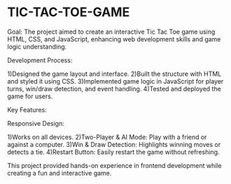 # TIC-TAC-TOE-GAME

Goal:
The project aimed to create an interactive Tic Tac Toe game using HTML, CSS, and JavaScript, enhancing web development skills and game logic understanding.

Development Process:

1)Designed the game layout and interface.
2)Built the structure with HTML and styled it using CSS.
3)Implemented game logic in JavaScript for player turns, win/draw detection, and event handling.
4)Tested and deployed the game for users.

Key Features:

Responsive Design: 

1)Works on all devices.
2)Two-Player & AI Mode: Play with a friend or against a computer.
3)Win & Draw Detection: Highlights winning moves or detects a tie.
4)Restart Button: Easily restart the game without refreshing.

This project provided hands-on experience in frontend development while creating a fun and interactive game.
